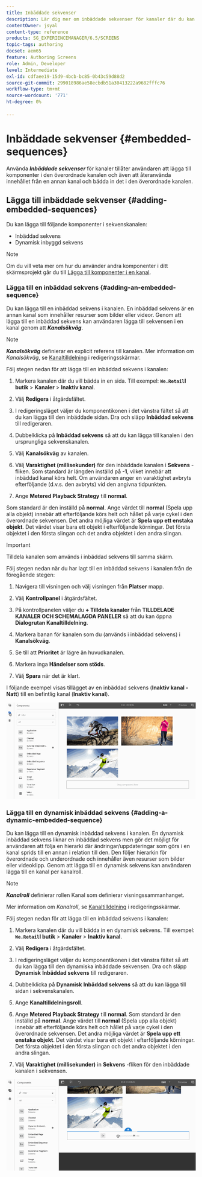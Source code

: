 ```yaml
---
title: Inbäddade sekvenser
description: Lär dig mer om inbäddade sekvenser för kanaler där du kan lägga till komponenter i den överordnade kanalen och även återanvända innehållet från en annan kanal och bädda in det i den överordnade kanalen.
contentOwner: jsyal
content-type: reference
products: SG_EXPERIENCEMANAGER/6.5/SCREENS
topic-tags: authoring
docset: aem65
feature: Authoring Screens
role: Admin, Developer
level: Intermediate
exl-id: cdfaee19-15d9-4bcb-bc85-0b43c59d88d2
source-git-commit: 299018986ae58ecbdb51a30413222a9682fffc76
workflow-type: tm+mt
source-wordcount: '771'
ht-degree: 0%

---
```


# Inbäddade sekvenser {#embedded-sequences}

Använda ***Inbäddade sekvenser*** för kanaler tillåter användaren att lägga till komponenter i den överordnade kanalen och även att återanvända innehållet från en annan kanal och bädda in det i den överordnade kanalen.

## Lägga till inbäddade sekvenser {#adding-embedded-sequences}

Du kan lägga till följande komponenter i sekvenskanalen:

* Inbäddad sekvens
* Dynamisk inbyggd sekvens

>[!NOTE]
>
>Om du vill veta mer om hur du använder andra komponenter i ditt skärmsprojekt går du till [Lägga till komponenter i en kanal](adding-components-to-a-channel.md).

### Lägga till en inbäddad sekvens {#adding-an-embedded-sequence}

Du kan lägga till en inbäddad sekvens i kanalen. En inbäddad sekvens är en annan kanal som innehåller resurser som bilder eller videor. Genom att lägga till en inbäddad sekvens kan användaren lägga till sekvensen i en kanal genom att ***Kanalsökväg***.

>[!NOTE]
>***Kanalsökväg*** definierar en explicit referens till kanalen.
>Mer information om *Kanalsökväg*, se [Kanaltilldelning](channel-assignment.md) i redigeringsskärmar.

Följ stegen nedan för att lägga till en inbäddad sekvens i kanalen:

1. Markera kanalen där du vill bädda in en sida. Till exempel: **`We.Retail`I butik** > **Kanaler** > **Inaktiv kanal**.

1. Välj **Redigera** i åtgärdsfältet.
1. I redigeringsläget väljer du komponentikonen i det vänstra fältet så att du kan lägga till den inbäddade sidan. Dra och släpp **Inbäddad sekvens** till redigeraren.
1. Dubbelklicka på **Inbäddad sekvens** så att du kan lägga till kanalen i den ursprungliga sekvenskanalen.
1. Välj **Kanalsökväg** av kanalen.
1. Välj **Varaktighet (millisekunder)** för den inbäddade kanalen i **Sekvens** -fliken. Som standard är längden inställd på **-1**, vilket innebär att inbäddad kanal körs helt. Om användaren anger en varaktighet avbryts efterföljande (d.v.s. den avbryts) vid den angivna tidpunkten.

1. Ange **Metered Playback Strategy** till **normal**.

Som standard är den inställd på **normal**. Ange värdet till **normal** (Spela upp alla objekt) innebär att efterföljande körs helt och hållet på varje cykel i den överordnade sekvensen. Det andra möjliga värdet är **Spela upp ett enstaka objekt**. Det värdet visar bara ett objekt i efterföljande körningar. Det första objektet i den första slingan och det andra objektet i den andra slingan.

>[!IMPORTANT]
>
>Tilldela kanalen som används i inbäddad sekvens till samma skärm.
>
>Följ stegen nedan när du har lagt till en inbäddad sekvens i kanalen från de föregående stegen:
>
>1. Navigera till visningen och välj visningen från **Platser** mapp.
>1. Välj **Kontrollpanel** i åtgärdsfältet.
>1. På kontrollpanelen väljer du **+ Tilldela kanaler** från **TILLDELADE KANALER OCH SCHEMALAGDA PANELER** så att du kan öppna **Dialogrutan Kanaltilldelning**.
>
>1. Markera banan för kanalen som du (används i inbäddad sekvens) i **Kanalsökväg**.
>1. Se till att **Prioritet** är lägre än huvudkanalen.
>
>1. Markera inga **Händelser som stöds**.
>1. Välj **Spara** när det är klart.
>

I följande exempel visas tillägget av en inbäddad sekvens (**Inaktiv kanal - Natt**) till en befintlig kanal (**Inaktiv kanal**).

![new2](assets/new2.gif)

### Lägga till en dynamisk inbäddad sekvens {#adding-a-dynamic-embedded-sequence}

Du kan lägga till en dynamisk inbäddad sekvens i kanalen. En dynamisk inbäddad sekvens liknar en inbäddad sekvens men gör det möjligt för användaren att följa en hierarki där ändringar/uppdateringar som görs i en kanal sprids till en annan i relation till den. Den följer hierarkin för överordnade och underordnade och innehåller även resurser som bilder eller videoklipp. Genom att lägga till en dynamisk sekvens kan användaren lägga till en kanal per kanalroll.

>[!NOTE]
>
>***Kanalroll*** definierar rollen Kanal som definierar visningssammanhanget.
>
>Mer information om *Kanalroll*, se [Kanaltilldelning](channel-assignment.md) i redigeringsskärmar.

Följ stegen nedan för att lägga till en inbäddad sekvens i kanalen:

1. Markera kanalen där du vill bädda in en dynamisk sekvens. Till exempel: **`We.Retail`I butik** > **Kanaler** > **Inaktiv kanal**.

1. Välj **Redigera** i åtgärdsfältet.
1. I redigeringsläget väljer du komponentikonen i det vänstra fältet så att du kan lägga till den dynamiska inbäddade sekvensen. Dra och släpp **Dynamisk** **Inbäddad sekvens** till redigeraren.

1. Dubbelklicka på **Dynamisk** **Inbäddad sekvens** så att du kan lägga till sidan i sekvenskanalen.

1. Ange **Kanaltilldelningsroll**.
1. Ange **Metered Playback Strategy** till **normal**. Som standard är den inställd på **normal**. Ange värdet till **normal** (Spela upp alla objekt) innebär att efterföljande körs helt och hållet på varje cykel i den överordnade sekvensen. Det andra möjliga värdet är **Spela upp ett enstaka objekt**. Det värdet visar bara ett objekt i efterföljande körningar. Det första objektet i den första slingan och det andra objektet i den andra slingan.

1. Välj **Varaktighet (millisekunder)** in **Sekvens** -fliken för den inbäddade kanalen i sekvensen.

![senaste](assets/latest.gif)
